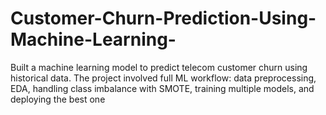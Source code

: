 # Customer-Churn-Prediction-Using-Machine-Learning-
Built a machine learning model to predict telecom customer churn using historical data. The project involved full ML workflow: data preprocessing, EDA, handling class imbalance with SMOTE, training multiple models, and deploying the best one
